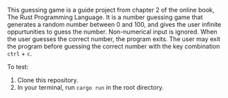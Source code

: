 This guessing game is a guide project from chapter 2 of the online book, The Rust Programming Language.
It is a number guessing game that generates a random number between 0 and 100, and gives the user infinite oppurtunities to guess the number.
Non-numerical input is ignored.
When the user guesses the correct number, the program exits.
The user may exit the program before guessing the correct number with the key combination `ctrl` + `c`.

To test:
1. Clone this repository.
2. In your terminal, run `cargo run` in the root directory.

